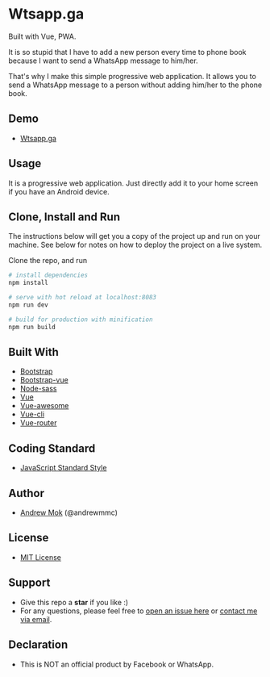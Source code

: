 # Wtsapp.ga
Built with Vue, PWA.

It is so stupid that I have to add a new person every time to phone book because I want to send a WhatsApp message to him/her. 

That's why I make this simple progressive web application. It allows you to send a WhatsApp message to a person without adding him/her to the phone book.

## Demo
- [Wtsapp.ga](https://wtsapp.ga)

## Usage
It is a progressive web application. Just directly add it to your home screen if you have an Android device.

## Clone, Install and Run
The instructions below will get you a copy of the project up and run on your machine. See below for notes on how to deploy the project on a live system.

Clone the repo, and run
``` bash
# install dependencies
npm install

# serve with hot reload at localhost:8083
npm run dev

# build for production with minification
npm run build
```

## Built With
- [Bootstrap](https://github.com/twbs/bootstrap)
- [Bootstrap-vue](https://github.com/bootstrap-vue/bootstrap-vue)
- [Node-sass](https://github.com/sass/node-sass)
- [Vue](https://github.com/vuejs/vue)
- [Vue-awesome](https://github.com/Justineo/vue-awesome)
- [Vue-cli](https://github.com/vuejs/vue-cli)
- [Vue-router](https://github.com/vuejs/vue-router)

## Coding Standard
- [JavaScript Standard Style](https://standardjs.com)

## Author
- [Andrew Mok](https://andrewmmc.com) (@andrewmmc)

## License
- [MIT License](LICENSES.md)

## Support
- Give this repo a **star** if you like :)
- For any questions, please feel free to [open an issue here](../../issues) or [contact me via email](mailto:hello@andrewmmc.com).

## Declaration
- This is NOT an official product by Facebook or WhatsApp.